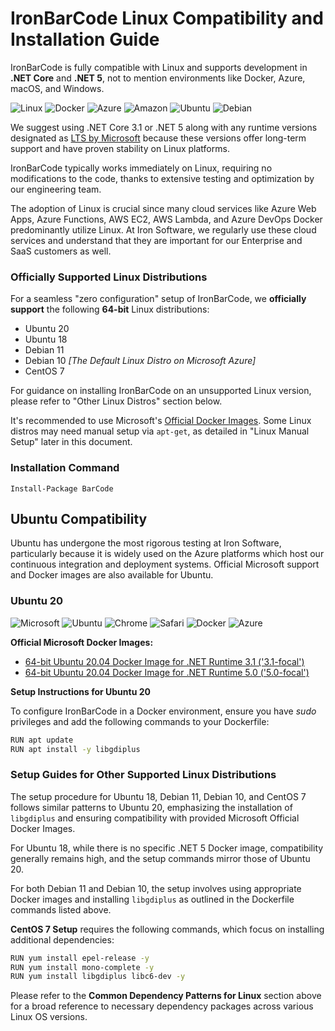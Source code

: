 # IronBarCode Linux Compatibility and Installation Guide

IronBarCode is fully compatible with Linux and supports development in **.NET Core** and **.NET 5**, not to mention environments like Docker, Azure, macOS, and Windows.

<div class="main-content__small-images-inline">
    <img src="https://img.icons8.com/color/96/000000/linux--v1.png" alt="Linux">
    <img src="https://img.icons8.com/color/96/000000/docker.png" alt="Docker">
    <img src="https://img.icons8.com/fluency/96/000000/azure-1.png" alt="Azure">
    <img src="https://img.icons8.com/color/96/000000/amazon-web-services.png" alt="Amazon">
    <img src="https://img.icons8.com/color/96/000000/ubuntu--v1.png" alt="Ubuntu">
    <img src="https://img.icons8.com/color/96/000000/debian--v1.png" alt="Debian">
</div>

We suggest using .NET Core 3.1 or .NET 5 along with any runtime versions designated as [LTS by Microsoft](https://dotnet.microsoft.com/platform/support/policy) because these versions offer long-term support and have proven stability on Linux platforms.

IronBarCode typically works immediately on Linux, requiring no modifications to the code, thanks to extensive testing and optimization by our engineering team.

The adoption of Linux is crucial since many cloud services like Azure Web Apps, Azure Functions, AWS EC2, AWS Lambda, and Azure DevOps Docker predominantly utilize Linux. At Iron Software, we regularly use these cloud services and understand that they are important for our Enterprise and SaaS customers as well.

### Officially Supported Linux Distributions

For a seamless "zero configuration" setup of IronBarCode, we **officially support** the following **64-bit** Linux distributions:

* Ubuntu 20
* Ubuntu 18
* Debian 11
* Debian 10 _\[The Default Linux Distro on Microsoft Azure\]_
* CentOS 7

For guidance on installing IronBarCode on an unsupported Linux version, please refer to "Other Linux Distros" section below.

It's recommended to use Microsoft's [Official Docker Images](https://hub.docker.com/_/microsoft-dotnet-runtime/). Some Linux distros may need manual setup via `apt-get`, as detailed in "Linux Manual Setup" later in this document.

### Installation Command

```shell
Install-Package BarCode
```

## Ubuntu Compatibility

Ubuntu has undergone the most rigorous testing at Iron Software, particularly because it is widely used on the Azure platforms which host our continuous integration and deployment systems. Official Microsoft support and Docker images are also available for Ubuntu.

### Ubuntu 20
<div class="main-content__small-images-inline">
    <img src="https://img.icons8.com/color/48/000000/microsoft.png" alt="Microsoft">
    <img src="https://img.icons8.com/color/48/000000/ubuntu--v1.png" alt="Ubuntu">
    <img src="https://img.icons8.com/color/48/000000/chrome--v1.png" alt="Chrome">
    <img src="https://img.icons8.com/color/48/000000/safari--v1.png" alt="Safari">
    <img src="https://img.icons8.com/color/48/000000/docker.png" alt="Docker">
    <img src="https://img.icons8.com/fluency/48/000000/azure-1.png" alt="Azure">
</div>

**Official Microsoft Docker Images:**

*   [64-bit Ubuntu 20.04 Docker Image for .NET Runtime 3.1 ('3.1-focal')](https://hub.docker.com/_/microsoft-dotnet-runtime/)
*   [64-bit Ubuntu 20.04 Docker Image for .NET Runtime 5.0 ('5.0-focal')](https://hub.docker.com/_/microsoft-dotnet-runtime/)

**Setup Instructions for Ubuntu 20**

To configure IronBarCode in a Docker environment, ensure you have _sudo_ privileges and add the following commands to your Dockerfile:

```bash
RUN apt update
RUN apt install -y libgdiplus
```

### Setup Guides for Other Supported Linux Distributions

The setup procedure for Ubuntu 18, Debian 11, Debian 10, and CentOS 7 follows similar patterns to Ubuntu 20, emphasizing the installation of `libgdiplus` and ensuring compatibility with provided Microsoft Official Docker Images.

For Ubuntu 18, while there is no specific .NET 5 Docker image, compatibility generally remains high, and the setup commands mirror those of Ubuntu 20.

For both Debian 11 and Debian 10, the setup involves using appropriate Docker images and installing `libgdiplus` as outlined in the Dockerfile commands listed above.

**CentOS 7 Setup** requires the following commands, which focus on installing additional dependencies:

```bash
RUN yum install epel-release -y
RUN yum install mono-complete -y
RUN yum install libgdiplus libc6-dev -y
```

Please refer to the **Common Dependency Patterns for Linux** section above for a broad reference to necessary dependency packages across various Linux OS versions.